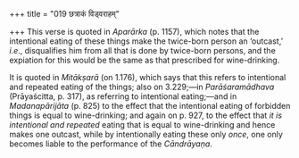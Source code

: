 +++
title = "019 छत्राकं विड्वराहम्"

+++
This verse is quoted in *Aparārka* (p. 1157), which notes that the
intentional eating of these things make the twice-born person an
‘outcast,’ *i.e*., disqualifies him from all that is done by twice-born
persons, and the expiation for this would be the same as that prescribed
for wine-drinking.

It is quoted in *Mitākṣarā* (on 1.176), which says that this refers to
intentional and repeated eating of the things; also on 3.229;—in
*Parāśaramādhava* (Prāyaścitta, p. 317), as referring to intentional
eating;—and in *Madanapārijāta* (p. 825) to the effect that the
intentional eating of forbidden things is equal to wine-drinking; and
again on p. 927, to the effect that *it is intentional and repeated*
eating that is equal to wine-drinking and hence makes one outcast, while
by intentionally eating these only *once*, one only becomes liable to
the performance of the *Cāndrāyaṇa*.



